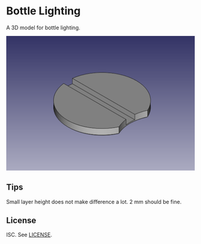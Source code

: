 # Bottle Lighting

A 3D model for bottle lighting.

![The screenshot of the model](assets/base.png)

## Tips

Small layer height does not make difference a lot. 2 mm should be fine.

## License

ISC. See [LICENSE](LICENSE).
